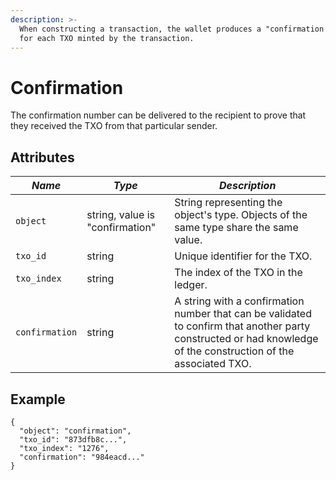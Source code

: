 ```yaml
---
description: >-
  When constructing a transaction, the wallet produces a "confirmation number"
  for each TXO minted by the transaction.
---
```


# Confirmation

The confirmation number can be delivered to the recipient to prove that they received the TXO from that particular
sender.

## Attributes

| _Name_         | _Type_                          | _Description_                                                                                                                                                   |
|----------------|---------------------------------|-----------------------------------------------------------------------------------------------------------------------------------------------------------------|
| `object`       | string, value is "confirmation" | String representing the object's type. Objects of the same type share the same value.                                                                           |
| `txo_id`       | string                          | Unique identifier for the TXO.                                                                                                                                  |
| `txo_index`    | string                          | The index of the TXO in the ledger.                                                                                                                             |
| `confirmation` | string                          | A string with a confirmation number that can be validated to confirm that another party constructed or had knowledge of the construction of the associated TXO. |

## Example

```
{
  "object": "confirmation",
  "txo_id": "873dfb8c...",
  "txo_index": "1276",
  "confirmation": "984eacd..."
}
```
